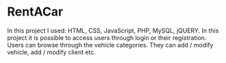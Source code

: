 # RentACar
In this project I used: HTML, CSS, JavaScript, PHP, MySQL, jQUERY.
In this project it is possible to access users through login or their registration.
Users can browse through the vehicle categories. They can add / modify vehicle, add / modify client etc.
